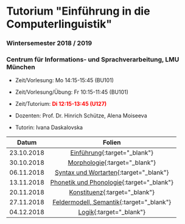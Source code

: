 # Tutorium "Einführung in die Computerlinguistik"
### Wintersemester 2018 / 2019
### Centrum für Informations- und Sprachverarbeitung, LMU München

 - Zeit/Vorlesung: Mo 14:15-15:45 (BU101)
 - Zeit/Vorlesung/Übung: Fr 10:15-11:45 (BU101)
 - Zeit/Tutorium: <span style="color:red">**Di 12:15-13:45 (U127)**</span>

 - Dozenten: Prof. Dr. Hinrich Schütze, Alena Moiseeva
 - Tutorin: Ivana Daskalovska

| Datum | Folien
|------------|:----------------------------------------------:|
| 23.10.2018 | [Einführung](tutorium_1.pdf){:target="_blank"}
| 30.10.2018 | [Morphologie](tutorium_2.pdf){:target="_blank"}
| 06.11.2018 | [Syntax und Wortarten](tutorium_3.pdf){:target="_blank"}
| 13.11.2018 | [Phonetik und Phonologie](tutorium_4.pdf){:target="_blank"}
| 20.11.2018 | [Konstituenz](tutorium_5.pdf){:target="_blank"}
| 27.11.2018 | [Feldermodell, Semantik](tutorium_6.pdf){:target="_blank"}
| 04.12.2018 | [Logik](tutorium_7.pdf){:target="_blank"}
